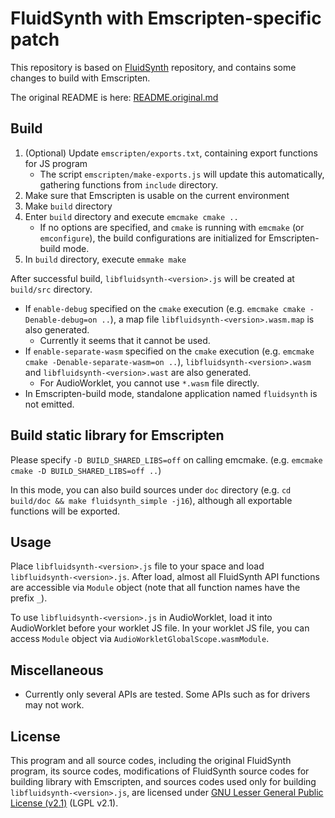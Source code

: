 
# FluidSynth with Emscripten-specific patch

This repository is based on [FluidSynth](https://github.com/FluidSynth/fluidsynth) repository, and contains some changes to build with Emscripten.

The original README is here: [README.original.md](./README.original.md)

## Build

1. (Optional) Update `emscripten/exports.txt`, containing export functions for JS program
    * The script `emscripten/make-exports.js` will update this automatically, gathering functions from `include` directory.
2. Make sure that Emscripten is usable on the current environment
3. Make `build` directory
4. Enter `build` directory and execute `emcmake cmake ..`
    * If no options are specified, and `cmake` is running with `emcmake` (or `emconfigure`), the build configurations are initialized for Emscripten-build mode.
5. In `build` directory, execute `emmake make`

After successful build, `libfluidsynth-<version>.js` will be created at `build/src` directory.

* If `enable-debug` specified on the `cmake` execution (e.g. `emcmake cmake -Denable-debug=on ..`), a map file `libfluidsynth-<version>.wasm.map` is also generated.
    * Currently it seems that it cannot be used.
* If `enable-separate-wasm` specified on the `cmake` execution (e.g. `emcmake cmake -Denable-separate-wasm=on ..`), `libfluidsynth-<version>.wasm` and `libfluidsynth-<version>.wast` are also generated.
    * For AudioWorklet, you cannot use `*.wasm` file directly.
* In Emscripten-build mode, standalone application named `fluidsynth` is not emitted.

## Build static library for Emscripten

Please specify `-D BUILD_SHARED_LIBS=off` on calling emcmake. (e.g. `emcmake cmake -D BUILD_SHARED_LIBS=off ..`)

In this mode, you can also build sources under `doc` directory (e.g. `cd build/doc && make fluidsynth_simple -j16`), although all exportable functions will be exported.

## Usage

Place `libfluidsynth-<version>.js` file to your space and load `libfluidsynth-<version>.js`. After load, almost all FluidSynth API functions are accessible via `Module` object (note that all function names have the prefix `_`).

To use `libfluidsynth-<version>.js` in AudioWorklet, load it into AudioWorklet before your worklet JS file. In your worklet JS file, you can access `Module` object via `AudioWorkletGlobalScope.wasmModule`.

## Miscellaneous

* Currently only several APIs are tested. Some APIs such as for drivers may not work.

## License

This program and all source codes, including the original FluidSynth program, its source codes, modifications of FluidSynth source codes for building library with Emscripten, and sources codes used only for building `libfluidsynth-<version>.js`, are licensed under [GNU Lesser General Public License (v2.1)](./LICENSE) (LGPL v2.1).
